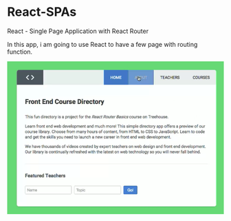 # React-SPAs
React - Single Page Application with React Router 


In this app, i am going to use React to have a few page with routing function.

![alt text](https://raw.githubusercontent.com/nullmicgo/React-SPAs/master/screen.png)


